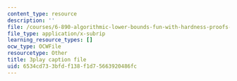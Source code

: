 ```yaml
---
content_type: resource
description: ''
file: /courses/6-890-algorithmic-lower-bounds-fun-with-hardness-proofs-fall-2014/6534cd733bfdf138f1d75663920486fc_5GEKCOhiqro.srt
file_type: application/x-subrip
learning_resource_types: []
ocw_type: OCWFile
resourcetype: Other
title: 3play caption file
uid: 6534cd73-3bfd-f138-f1d7-5663920486fc
---
```

